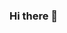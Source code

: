 ### Hi there 👋

<!--
- 🔭 I’m currently working on ByteFox
- 🌱 I’m currently learning JavaScript
- 💬 Ask me about PHP and HTML
- 📫 How to reach me: https://lars-jaensch.de
-->
